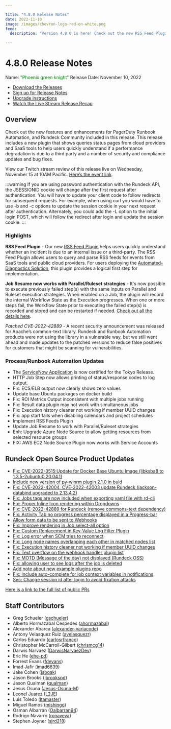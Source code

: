 ```yaml
---

title: "4.8.0 Release Notes"
date: 2022-11-10
image: /images/chevron-logo-red-on-white.png
feed:
  description: "Version 4.8.0 is here! Check out the new RSS Feed Plugin that will help streamline Automated Diagnostics and Resume Jobs using Ruleset and Parallel Strategies."

---
```


# 4.8.0 Release Notes

Name: <span style="color: green"><span class="glyphicon glyphicon-knight"></span> "Phoenix green knight"</span>
Release Date: November 10, 2022

- [Download the Releases](https://download.rundeck.com/)
- [Sign up for Release Notes](https://www.rundeck.com/release-notes-signup)
- [Upgrade instructions](/upgrading/) 
- [Watch the Live Stream Release Recap](https://youtu.be/UgOePLEIcfw)


<VidStack src="youtube/UgOePLEIcfw"/>

## Overview

Check out the new features and enhancements for PagerDuty Runbook Automation, and Rundeck Community included in this release. This release includes a new plugin that shows queries status pages from cloud providers and SaaS tools to help users quickly understand if a performance degradation is due to a third party and a number of security and compliance updates and bug fixes.

View our Twitch stream review of this release live on Wednesday, November 15 at 10AM Pacific. [Here’s the event link](https://www.twitch.tv/pagerduty/schedule?seriesID=792f972e-f876-4135-b6c2-6ea30a5c0330).

:::warning
If you are using password authentication with the Rundeck API, the JSESSIONID cookie will change after the first request after authentication. You will have to update your client code to follow redirects for subsequent requests. For example, when using curl you would have to use -b and -c options to update the session cookie in your next request after authentication. Alternately, you could add the -L option to the initial login POST, which will follow the redirect after login and update the session cookie.
:::
### Highlights

**RSS Feed Plugin** - Our new [RSS Feed Plugin](/manual/jobs/job-plugins/workflow-steps/rss-feed-plugin.md) helps users quickly understand whether an incident is due to an internal issue or a third-party. The RSS Feed Plugin allows users to query and parse RSS feeds for events from SaaS tools and public cloud providers. For users deploying the [Automated-Diagnostics Solution](/learning/solutions/automated-diagnostics/index.md), this plugin provides a logical first step for implementation.

**Job Resume now works with Parallel/Ruleset strategies** - It's now possible to execute previously failed step(s) with the same inputs on Parallel and Ruleset execution strategies.  When enabled on a Job, the plugin will record the internal Workflow State as the Execution progresses. When one or more steps fail, the Workflow State prior to executing the failed step(s) is recorded and stored and can be restarted if needed.  [Check out all the details here](/manual/jobs/job-resume.md).

_Patched CVE-2022-42889_ - A recent security announcement was released for Apache’s common-text library. Rundeck and Runbook Automation products were not using the library in a vulnerable way, but we still went ahead and made updates to the patched versions to reduce false positives for customers that might be scanning for vulnerabilities.

### Process/Runbook Automation Updates

* The [ServiceNow Application](/manual/integrations/servicenow-app.md) is now certified for the Tokyo Release.
* HTTP Job Step now allows printing of status/response codes to log output.
* Fix: ECS/ELB output now clearly shows zero values
* Update base Ubuntu packages on docker build
* Fix: ROI Metrics Output inconsistent with multiple jobs running
* Fix: Result data plugin may not work with simultaneous jobs
* Fix: Execution history cleaner not working if member UUID changes
* Fix: app start fails when disabling calendars and project schedules
* Implement RSS Feeds Plugin
* Update Job Resume to work with Parallel/Ruleset strategies
* Enh: Upgrade Azure Node Source to allow getting resources from selected resource groups
* FIX: AWS EC2 Node Source Plugin now works with Service Accounts


## Rundeck Open Source Product Updates

* [Fix: CVE-2022-3515:Update for Docker Base Ubuntu Image (libksba8 to 1.3.5-2ubuntu0.20.04.1) ](https://github.com/rundeck/rundeck/pull/7981)
* [Include new version of py-winrm plugin 2.1.0 in buld](https://github.com/rundeck/rundeck/pull/7980)
* [Fix: CVE-2022-42004, CVE-2022-42003 update Rundeck (jackson-databind upgraded to 2.13.4.2)](https://github.com/rundeck/rundeck/pull/7977)
* [Fix: Jobs tags are now included when exporting yaml file with rd-cli](https://github.com/rundeck/rundeck/pull/7976)
* [Fix: Proper Inline Icon rendering within Dropdowns](https://github.com/rundeck/rundeck/pull/7975)
* [Fix: CVE-2022-42889 for Rundeck (remove commons-text dependency)](https://github.com/rundeck/rundeck/pull/7972)
* [Fix: Activity Tab no progress percentage displayed in a Progress-bar](https://github.com/rundeck/rundeck/pull/7971)
* [Allow form data to be sent to Webhooks](https://github.com/rundeck/rundeck/pull/7969)
* [Fix: Improve rendering in Job select-all option](https://github.com/rundeck/rundeck/pull/7967)
* [Fix: Custom Replacement in Key-Value Log Filter Plugin](https://github.com/rundeck/rundeck/pull/7966)
* [Fix: Log error when SCM tries to reconnect](https://github.com/rundeck/rundeck/pull/7962)
* [Fix: Long node names overlapping each other in matched nodes list](https://github.com/rundeck/rundeck/pull/7956)
* [Fix: Execution history cleaner not working if member UUID changes](https://github.com/rundeck/rundeck/pull/7952)
* [Fix: Text overflow on the webhook handler plugin list](https://github.com/rundeck/rundeck/pull/7950)
* [Fix: MOTD (Message of the day) not displayed (Rundeck OSS)](https://github.com/rundeck/rundeck/pull/7935)
* [Fix: allowing user to see logs after the job is deleted](https://github.com/rundeck/rundeck/pull/7929)
* [Add note about new example plugins repo](https://github.com/rundeck/rundeck/pull/7891)
* [Fix: Include auto-complete for job context variables in notifications](https://github.com/rundeck/rundeck/pull/7886)
* [Sec: Change session id after login to avoid fixation attacks](https://github.com/rundeck/rundeck/pull/7884)


[Here is a link to the full list of public PRs](https://github.com/rundeck/rundeck/pulls?q=is%3Apr+milestone%3A4.8.0+is%3Aclosed)

## Staff Contributors

* Greg Schueler ([gschueler](https://github.com/gschueler))
* Alberto Hormazabal Cespedes ([ahormazabal](https://github.com/ahormazabal))
* Alexander Abarca ([alexander-variacode](https://github.com/alexander-variacode))
* Antony Velasquez Ruiz ([avelasquezr](https://github.com/avelasquezr))
* Carlos Eduardo ([carlosrfranco](https://github.com/carlosrfranco))
* Christopher McCarroll-Gilbert ([chrismcg14](https://github.com/chrismcg14))
* Darwis Narvaez ([DarwisNarvaezDev](https://github.com/DarwisNarvaezDev))
* Eric He ([ehe-pd](https://github.com/ehe-pd))
* Forrest Evans ([fdevans](https://github.com/fdevans))
* Imad Jafir ([imad6639](https://github.com/imad6639))
* Jake Cohen ([jsboak](https://github.com/jsboak))
* Jason Brooks ([jbrookspd](https://github.com/jbrookspd))
* Jason Qualman ([qualman](https://github.com/qualman))
* Jesus Osuna ([Jesus-Osuna-M](https://github.com/Jesus-Osuna-M))
* Leonel Juarez ([L2JE](https://github.com/L2JE))
* Luis Toledo ([ltamaster](https://github.com/ltamaster))
* Miguel Ramos ([mishingo](https://github.com/mishingo))
* Osman Albarran ([Oalbarran94](https://github.com/Oalbarran94))
* Rodrigo Navarro ([ronaveva](https://github.com/ronaveva))
* Stephen Joyner ([sjrd218](https://github.com/sjrd218))
